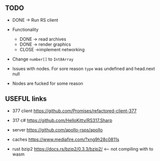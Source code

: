 ## TODO

* DONE -> Run RS client 
* Functionality
    * DONE -> read archives
    * DONE -> render graphics
    * CLOSE ->implement networking
* Change `number[]` to `Int8Array`

* Issues with nodes. For sore reason `type` was undefined and head.next null
* Nodes are fucked for some reason

## USEFUL links

* 377 client https://github.com/Promises/refactored-client-377
* 317 c# https://github.com/HelloKitty/RS317.Sharp
* server https://github.com/apollo-rsps/apollo
* caches https://www.mediafire.com/?xng9h28c0811s

* rust bzip2 https://docs.rs/bzip2/0.3.3/bzip2/ <-- not compiling with to wasm

